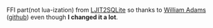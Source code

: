 FFI part(not lua-ization) from [LJIT2SQLite](https://github.com/Wiladams/LJIT2SQLite)
so thanks to [William Adams](https://williamaadams.wordpress.com/) 
([github](https://github.com/Wiladams)) even though **I changed it a lot**.
